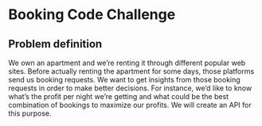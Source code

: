 Booking Code Challenge
==

Problem definition
---

We own an apartment and we’re renting it through different popular web sites. Before
actually renting the apartment for some days, those platforms send us booking requests. We
want to get insights from those booking requests in order to make better decisions. For
instance, we’d like to know what’s the profit per night we’re getting and what could be the
best combination of bookings to maximize our profits.
We will create an API for this purpose. 

